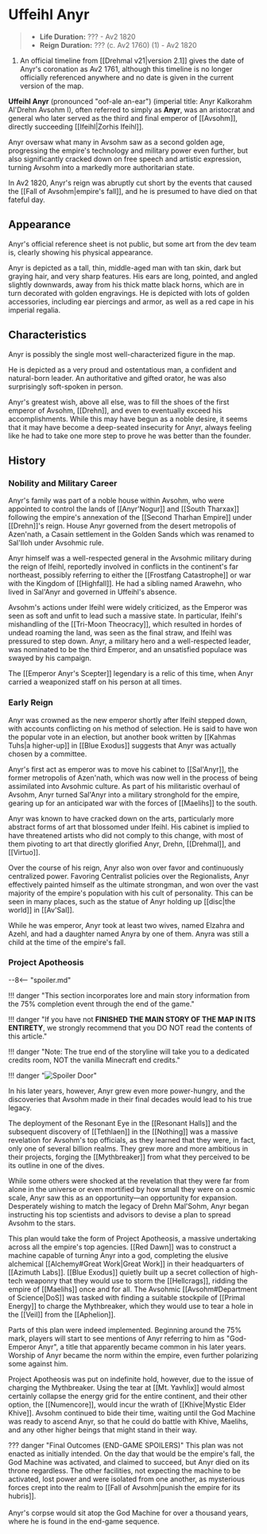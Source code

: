 # Uffeihl Anyr

<div class="annotate" markdown>

> - **Life Duration:** ??? - Av2 1820
> - **Reign Duration:** ??? (c. Av2 1760) (1) - Av2 1820

</div>

1. An official timeline from [[Drehmal v21|version 2.1]] gives the date of Anyr's coronation as Av2 1761, although this timeline is no longer officially referenced anywhere and no date is given in the current version of the map.

**Uffeihl Anyr** (pronounced "oof-ale an-ear") (imperial title: Anyr Kalkorahm Al'Drehn Avsohm I), often referred to simply as **Anyr**, was an aristocrat and general who later served as the third and final emperor of [[Avsohm]], directly succeeding [[Ifeihl|Zorhis Ifeihl]]. 

Anyr oversaw what many in Avsohm saw as a second golden age, progressing the empire's technology and military power even further, but also significantly cracked down on free speech and artistic expression, turning Avsohm into a markedly more authoritarian state. 

In Av2 1820, Anyr's reign was abruptly cut short by the events that caused the [[Fall of Avsohm|empire's fall]], and he is presumed to have died on that fateful day.

## Appearance

Anyr's official reference sheet is not public, but some art from the dev team is, clearly showing his physical appearance.

Anyr is depicted as a tall, thin, middle-aged man with tan skin, dark but graying hair, and very sharp features. His ears are long, pointed, and angled slightly downwards, away from his thick matte black horns, which are in turn decorated with golden engravings. He is depicted with lots of golden accessories, including ear piercings and armor, as well as a red cape in his imperial regalia.

## Characteristics

Anyr is possibly the single most well-characterized figure in the map. 

He is depicted as a very proud and ostentatious man, a confident and natural-born leader. An authoritative and gifted orator, he was also surprisingly soft-spoken in person.

Anyr's greatest wish, above all else, was to fill the shoes of the first emperor of Avsohm, [[Drehn]], and even to eventually exceed his accomplishments. While this may have begun as a noble desire, it seems that it may have become a deep-seated insecurity for Anyr, always feeling like he had to take one more step to prove he was better than the founder.

## History

### Nobility and Military Career

Anyr's family was part of a noble house within Avsohm, who were appointed to control the lands of [[Anyr'Nogur]] and [[South Tharxax]] following the empire's annexation of the [[Second Tharhan Empire]] under [[Drehn]]'s reign. House Anyr governed from the desert metropolis of Azen'nath, a Casain settlement in the Golden Sands which was renamed to Sal'Iloh under Avsohmic rule.

Anyr himself was a well-respected general in the Avsohmic military during the reign of Ifeihl, reportedly involved in conflicts in the continent's far northeast, possibly referring to either the [[Frostfang Catastrophe]] or war with the Kingdom of [[Highfall]]. He had a sibling named Arawehn, who lived in Sal'Anyr and governed in Uffeihl's absence.

Avsohm's actions under Ifeihl were widely criticized, as the Emperor was seen as soft and unfit to lead such a massive state. In particular, Ifeihl's mishandling of the [[Tri-Moon Theocracy]], which resulted in hordes of undead roaming the land, was seen as the final straw, and Ifeihl was pressured to step down. Anyr, a military hero and a well-respected leader, was nominated to be the third Emperor, and an unsatisfied populace was swayed by his campaign.

The [[Emperor Anyr's Scepter]] legendary is a relic of this time, when Anyr carried a weaponized staff on his person at all times.

### Early Reign

Anyr was crowned as the new emperor shortly after Ifeihl stepped down, with accounts conflicting on his method of selection. He is said to have won the popular vote in an election, but another book written by [[Kahmas Tuhs|a higher-up]] in [[Blue Exodus]] suggests that Anyr was actually chosen by a committee.

Anyr's first act as emperor was to move his cabinet to [[Sal'Anyr]], the former metropolis of Azen'nath, which was now well in the process of being assimilated into Avsohmic culture. As part of his militaristic overhaul of Avsohm, Anyr turned Sal'Anyr into a military stronghold for the empire, gearing up for an anticipated war with the forces of [[Maelihs]] to the south.

Anyr was known to have cracked down on the arts, particularly more abstract forms of art that blossomed under Ifeihl. His cabinet is implied to have threatened artists who did not comply to this change, with most of them pivoting to art that directly glorified Anyr, Drehn, [[Drehmal]], and [[Virtuo]].

Over the course of his reign, Anyr also won over favor and continuously centralized power. Favoring Centralist policies over the Regionalists, Anyr effectively painted himself as the ultimate strongman, and won over the vast majority of the empire's population with his cult of personality. This can be seen in many places, such as the statue of Anyr holding up [[disc|the world]] in [[Av'Sal]].

While he was emperor, Anyr took at least two wives, named Elzahra and Azehl, and had a daughter named Anyra by one of them. Anyra was still a child at the time of the empire's fall.

### Project Apotheosis

--8<-- "spoiler.md"

!!! danger "This section incorporates lore and main story information from the 75% completion event through the end of the game."

!!! danger "If you have not **FINISHED THE MAIN STORY OF THE MAP IN ITS ENTIRETY**, we strongly recommend that you DO NOT read the contents of this article."

!!! danger "Note: The true end of the storyline will take you to a dedicated credits room, NOT the vanilla Minecraft end credits."

!!! danger "![Spoiler Door](/assets/img/spoiler_door.png)"

In his later years, however, Anyr grew even more power-hungry, and the discoveries that Avsohm made in their final decades would lead to his true legacy.

The deployment of the Resonant Eye in the [[Resonant Halls]] and the subsequent discovery of [[Tethlaen]] in the [[Nothing]] was a massive revelation for Avsohm's top officials, as they learned that they were, in fact, only one of several billion realms. They grew more and more ambitious in their projects, forging the [[Mythbreaker]] from what they perceived to be its outline in one of the dives.

While some others were shocked at the revelation that they were far from alone in the universe or even mortified by how small they were on a cosmic scale, Anyr saw this as an opportunity—an opportunity for expansion. Desperately wishing to match the legacy of Drehn Mal'Sohm, Anyr began instructing his top scientists and advisors to devise a plan to spread Avsohm to the stars.

This plan would take the form of Project Apotheosis, a massive undertaking across all the empire's top agencies. [[Red Dawn]] was to construct a machine capable of turning Anyr into a god, completing the elusive alchemical [[Alchemy#Great Work|Great Work]] in their headquarters of [[Azimuth Labs]]. [[Blue Exodus]] quietly built up a secret collection of high-tech weaponry that they would use to storm the [[Hellcrags]], ridding the empire of [[Maelihs]] once and for all. The Avsohmic [[Avsohm#Department of Science|DoS]] was tasked with finding a suitable stockpile of [[Primal Energy]] to charge the Mythbreaker, which they would use to tear a hole in the [[Veil]] from the [[Aphelion]].

Parts of this plan were indeed implemented. Beginning around the 75% mark, players will start to see mentions of Anyr referring to him as "God-Emperor Anyr", a title that apparently became common in his later years. Worship of Anyr became the norm within the empire, even further polarizing some against him.

Project Apotheosis was put on indefinite hold, however, due to the issue of charging the Mythbreaker. Using the tear at [[Mt. Yavhlix]] would almost certainly collapse the energy grid for the entire continent, and their other option, the [[Numencore]], would incur the wrath of [[Khive|Mystic Elder Khive]]. Avsohm continued to bide their time, waiting until the God Machine was ready to ascend Anyr, so that he could do battle with Khive, Maelihs, and any other higher beings that might stand in their way.

??? danger "Final Outcomes (END-GAME SPOILERS)"
    This plan was not enacted as initially intended. On the day that would be the empire's fall, the God Machine was activated, and claimed to succeed, but Anyr died on its throne regardless. The other facilities, not expecting the machine to be activated, lost power and were isolated from one another, as mysterious forces crept into the realm to [[Fall of Avsohm|punish the empire for its hubris]]. <br> <br>
    Anyr's corpse would sit atop the God Machine for over a thousand years, where he is found in the end-game sequence.
